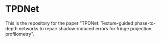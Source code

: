 # TPDNet
This is the repository for the paper "TPDNet: Texture-guided phase-to-depth networks to repair shadow-induced errors for fringe projection profilometry".
